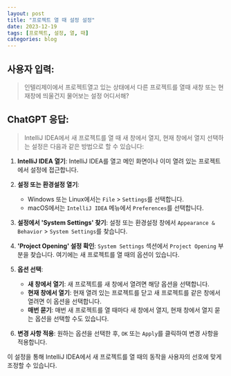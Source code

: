 ```yaml
---
layout: post
title: "프로젝트 열 때 설정 설정"
date: 2023-12-19
tags: [프로젝트, 설정, 열, 때]
categories: blog
---
```


## 사용자 입력:
> 인텔리제이에서 프로젝트열고 있는 상태에서 다른 프로젝트를 열때 새창 또는 현재창에 띄울건지 물어보는 설정 어디서해?

## ChatGPT 응답:
> IntelliJ IDEA에서 새 프로젝트를 열 때 새 창에서 열지, 현재 창에서 열지 선택하는 설정은 다음과 같은 방법으로 할 수 있습니다:

1. **IntelliJ IDEA 열기**: IntelliJ IDEA를 열고 메인 화면이나 이미 열려 있는 프로젝트에서 설정에 접근합니다.

2. **설정 또는 환경설정 열기**: 
   - Windows 또는 Linux에서는 `File` > `Settings`를 선택합니다.
   - macOS에서는 `IntelliJ IDEA` 메뉴에서 `Preferences`를 선택합니다.

3. **설정에서 'System Settings' 찾기**: 설정 또는 환경설정 창에서 `Appearance & Behavior` > `System Settings`를 찾습니다.

4. **'Project Opening' 설정 확인**: `System Settings` 섹션에서 `Project Opening` 부분을 찾습니다. 여기에는 새 프로젝트를 열 때의 옵션이 있습니다.

5. **옵션 선택**:
   - **새 창에서 열기**: 새 프로젝트를 새 창에서 열려면 해당 옵션을 선택합니다.
   - **현재 창에서 열기**: 현재 열려 있는 프로젝트를 닫고 새 프로젝트를 같은 창에서 열려면 이 옵션을 선택합니다.
   - **매번 묻기**: 매번 새 프로젝트를 열 때마다 새 창에서 열지, 현재 창에서 열지 묻는 옵션을 선택할 수도 있습니다.

6. **변경 사항 적용**: 원하는 옵션을 선택한 후, `OK` 또는 `Apply`를 클릭하여 변경 사항을 적용합니다.

이 설정을 통해 IntelliJ IDEA에서 새 프로젝트를 열 때의 동작을 사용자의 선호에 맞게 조정할 수 있습니다.

